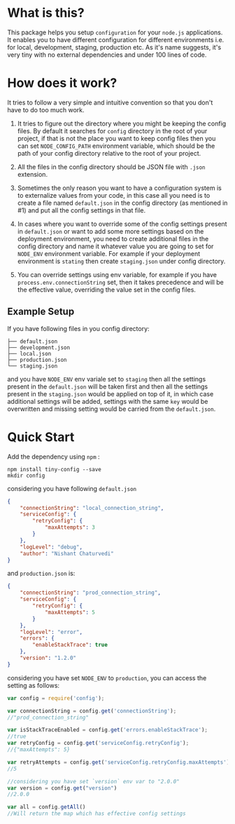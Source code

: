 # What is this?

This package helps you setup `configuration` for your `node.js` applications. It enables you to have different configuration for different environments i.e. for local, development, staging, production etc. As it's name suggests, it's very tiny with no external dependencies and under 100 lines of code.

# How does it work?

It tries to follow a very simple and intuitive convention so that you don't have to do too much work.

1. It tries to figure out the directory where you might be keeping the config files. By default it searches for `config` directory in the root of your project, if that is not the place you want to keep config files then you can set `NODE_CONFIG_PATH` environment variable, which should be the path of your config directory relative to the root of your project.

2. All the files in the config directory should be JSON file with `.json` extension.

3. Sometimes the only reason you want to have a configuration system is to externalize values from your code, in this case all you need is to create a file named `default.json` in the config directory (as mentioned in #1) and put all the config settings in that file.

4. In cases where you want to override some of the config settings present in `default.json` or want to add some more settings based on the deployment environment, you need to create additional files in the config directory and name it whatever value you are going to set for `NODE_ENV` environment variable. For example if your deployment environment is `stating` then create `staging.json` under config directory.

5. You can override settings using env variable, for example if you have `process.env.connectionString` set, then it takes precedence and will be the effective value, overriding the value set in the config files.

## Example Setup

If you have following files in you config directory:
```.
├── default.json
├── development.json
├── local.json
├── production.json
└── staging.json
```
and you have `NODE_ENV` env variale set to `staging` then all the settings present in the `default.json` will be taken first and then all the settings present in the `staging.json` would be applied on top of it, in which case additional settings will be added, settings with the same `key` would be overwritten and missing setting would be carried from the `default.json`.

# Quick Start

Add the dependency using `npm` :

```
npm install tiny-config --save
mkdir config
```

considering you have following `default.json`

```json
{
    "connectionString": "local_connection_string",
    "serviceConfig": {
        "retryConfig": {
            "maxAttempts": 3
        }
    },
    "logLevel": "debug",
    "author": "Nishant Chaturvedi"
}
```

and `production.json` is:

```json
{
    "connectionString": "prod_connection_string",
    "serviceConfig": {
        "retryConfig": {
            "maxAttempts": 5
        }
    },
    "logLevel": "error",
    "errors": {
        "enableStackTrace": true
    },
    "version": "1.2.0"
}
```
considering you have set `NODE_ENV` to `production`, you can access the setting as follows:

```javascript
var config = require('config');

var connectionString = config.get('connectionString');
//"prod_connection_string"

var isStackTraceEnabled = config.get('errors.enableStackTrace');
//true
var retryConfig = config.get('serviceConfig.retryConfig');
//{"maxAttempts": 5}

var retryAttempts = config.get('serviceConfig.retryConfig.maxAttempts');
//5

//considering you have set `version` env var to "2.0.0" 
var version = config.get("version")
//2.0.0

var all = config.getAll()
//Will return the map which has effective config settings

```


